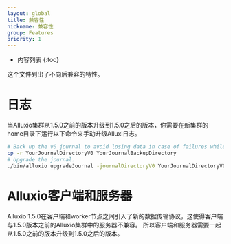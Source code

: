 ```yaml
---
layout: global
title: 兼容性
nickname: 兼容性
group: Features
priority: 1
---
```


* 内容列表
{:toc}

这个文件列出了不向后兼容的特性。

# 日志

当Alluxio集群从1.5.0之前的版本升级到1.5.0之后的版本，你需要在新集群的home目录下运行以下命令来手动升级Alluxi日志。

```bash
# Back up the v0 journal to avoid losing data in case of failures while running journal upgrader.
cp -r YourJournalDirectoryV0 YourJournalBackupDirectory
# Upgrade the journal.
./bin/alluxio upgradeJournal -journalDirectoryV0 YourJournalDirectoryV0 
```

# Alluxio客户端和服务器

Alluxio 1.5.0在客户端和worker节点之间引入了新的数据传输协议，这使得客户端与1.5.0版本之前的Alluxio集群中的服务器不兼容。
所以客户端和服务器需要一起从1.5.0之前的版本升级到1.5.0之后的版本。
